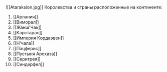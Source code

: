 ![[Ataraksion.jpg]]
Королевства и страны расположенные на континенте: 
1. [[Арлания]]
2. [[Виморал]]
3. [[Жанш'Чак]]
4. [[Карстарас]]
5. [[Империя Кордаэвен]]
6. [[Н'чала]]
7. [[Пацферис]]
8. [[Пустыня Арехаза]]
9. [[Серитрея]]
10. [[Синдерфел]] 